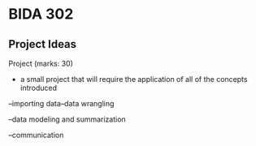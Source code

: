 # BIDA 302

## Project Ideas

Project (marks: 30)

* a small project that will require the application of all of the concepts introduced

–importing data–data wrangling

–data modeling and summarization

–communication

